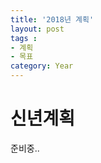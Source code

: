 ```yaml
---
title: '2018년 계획'  
layout: post  
tags :  
- 계획  
- 목표
category: Year
---
```



신년계획
===============

준비중..
